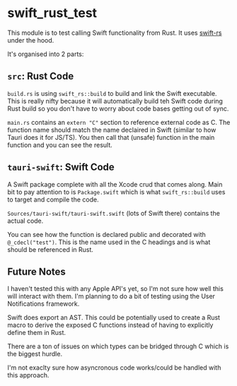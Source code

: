 # swift_rust_test

This module is to test calling Swift functionality from Rust. It uses [swift-rs](https://github.com/Brendonovich/swift-rs) under the hood.

It's organised into 2 parts:

## `src`: Rust Code

`build.rs` is using `swift_rs::build` to build and link the Swift executable. This is really nifty because it will automatically build teh Swift code during Rust build so you don't have to worry about code bases getting out of sync.

`main.rs` contains an `extern "C"` section to reference external code as C. The function name should match the name declaired in Swift (similar to how Tauri does it for JS/TS). You then call that (unsafe) function in the main function and you can see the result.

## `tauri-swift`: Swift Code

A Swift package complete with all the Xcode crud that comes along. Main bit to pay attention to is `Package.swift` which is what `swift_rs::build` uses to target and compile the code.

`Sources/tauri-swift/tauri-swift.swift` (lots of Swift there) contains the actual code.

You can see how the function is declared public and decorated with `@_cdecl("test")`. This is the name used in the C headings and is what should be referenced in Rust.

## Future Notes

I haven't tested this with any Apple API's yet, so I'm not sure how well this will interact with them. I'm planning to do a bit of testing using the User Notifications framework.

Swift does export an AST. This could be potentially used to create a Rust macro to derive the exposed C functions instead of having to explicitly define them in Rust.

There are a ton of issues on which types can be bridged through C which is the biggest hurdle.

I'm not exaclty sure how asyncronous code works/could be handled with this approach.
